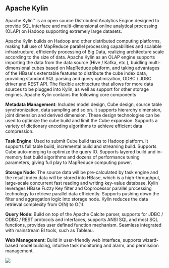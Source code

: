 ## Apache Kylin

Apache Kylin™ is an open source Distributed Analytics Engine designed to provide SQL interface and multi-dimensional online analytical processing (OLAP) on Hadoop supporting extremely large datasets.

Apache Kylin builds on Hadoop and other distributed computing platforms, making full use of MapReduce parallel processing capabilities and scalable infrastructure, efficiently processing of Big Data, realizing architecture scale according to the size of data. Apache Kylin as an OLAP engine supports importing the data from the data source (Hive / Kafka, etc.), buidling multi-dimensional cubes based on MapReduce platform, and taking advantages of the HBase's extentable features to distribute the cube index data, providing standard SQL parsing and query optimization, ODBC / JDBC driver and REST API. The flexible architecture that allows for more data sources to be plugged into Kylin, as well as support for other storage engines. Apache Kylin contains the following core components

**Metadata Management**: Includes model design, Cube design, source table synchronization, data sampling and so on.  It supports hierarchy dimension, joint dimension and derived dimension. These design technologies can be used to optimize the cube build and limit the Cube expansion. Supports a variety of dictionary encoding algorithms to achieve efficient data compression.

**Task Engine**: Used to submit Cube build tasks to Hadoop platform. It supports full table build, incremental build and streaming build. Supports Cube auto-merging to optimize the query IO. Supports layered build and in-memory fast build algorithms and dozens of performance tuning parameters, giving full play to MapReduce computing power.

**Storage Node**: The source data will be pre-calculated by task engine and the result index data will be stored into HBase, which is a high-throughput, large-scale concurrent fast reading and writing key-value database. Kylin leverages HBase Fuzzy Key filter and Coprocessor parallel processing technology to retrieve parallel data efficiently. Supports pushing down the filter and aggregation logic into storage node. Kylin reduces the data retrieval complexity from O(N) to O(1).

**Query Node**: Build on top of the Apache Calcite parser, supports for JDBC / ODBC / REST protocols and interfaces, supports ANSI SQL and most SQL functions, provides user defined function mechanism. Seamless integrated with mainstream BI tools, such as Tableau.

**Web Management**: Build in user-friendly web interface, supports wizard-based model building, intuitive task monitoring and alarm, and permission management.

![](images/kylin_arch.jpg)
